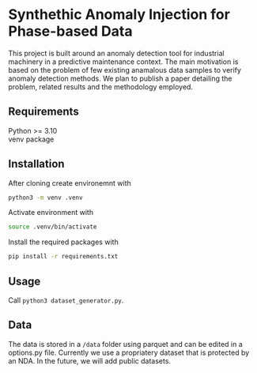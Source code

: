 # Synthethic Anomaly Injection for Phase-based Data
This project is built around an anomaly detection tool for industrial machinery in a predictive maintenance context. The main motivation is based on the problem of few existing anamalous data samples to verify anomaly detection methods. We plan to publish a paper detailing the problem, related results and the methodology employed.

## Requirements
Python >= 3.10 <br>
venv package

## Installation

After cloning create environemnt with 
```bash
python3 -m venv .venv
```

Activate environment with 
```bash
source .venv/bin/activate
```

Install the required packages with 
```bash
pip install -r requirements.txt
```

## Usage
Call `python3 dataset_generator.py`.

## Data
The data is stored in a `/data` folder using parquet and can be edited in a options.py file. Currently we use a propriatery dataset that is protected by an NDA. In the future, we will add public datasets.